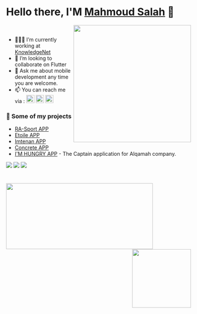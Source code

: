 # Hello there, I'M [Mahmoud Salah](https://www.linkedin.com/in/mahmoudsalah37/) 👋

<img align="right" src="https://raw.githubusercontent.com/MicaelliMedeiros/micaellimedeiros/master/image/computer-illustration.png" width="320"/> <br/>

- 👨🏽‍💻 I’m currently working at [KnowledgeNet](https://kn-it.com/)  
- 👯 I’m looking to collaborate on Flutter
- 💬 Ask me about mobile development any time you are welcome.
- 📫 You can reach me via : 
  [<img src="https://upload.wikimedia.org/wikipedia/commons/5/5e/WhatsApp_icon.png" alt="drawing" width="22"/>](https://wa.me/+201556460005)
  [<img src="https://i.postimg.cc/2yJC2YYM/linkedin.png" alt="drawing" width="22"/>](https://www.linkedin.com/in/mahmoudsalah37/)
[<img src="https://cdn-icons-png.flaticon.com/512/2111/2111628.png" alt="drawing" width="22"/>](https://stackoverflow.com/users/8888756/mahmoud-salah-eldin-foxico)

### 🚀 Some of my projects

- [RA-Sport APP]()<br/>
- [Etoile APP]()<br/>
- [Imtenan APP]()<br/>
- [Concrete APP]()<br/>
- [I'M HUNGRY APP](https://play.google.com/store/apps/details?id=com.imhungry.www&hl=ar&gl=US) - The Captain application for Alqamah company.<br/>
<!-- - [Ahmed Nasser Portfolio](https://ahmednasser74.github.io/ahmednasser/) - My portfolio web site by flutter.<br/> -->

![](https://img.shields.io/badge/AppStore-4Apps-0D47A1) ![](https://img.shields.io/badge/PlayStore-4Apps-43A047) ![](https://img.shields.io/badge/Exp-+4year-7f0000)

#
<p align="center">
  <img align="left"  height="180" width="400" src="https://github-readme-stats.vercel.app/api?username=mahmoudsalah37&&show_icons=true" />
  <img align="right" height="160" src="https://github-readme-stats.vercel.app/api/top-langs/?username=mahmoudsalah37&layout=compact" />

</p>
<!---
[![Flutter](https://img.shields.io/badge/Flutter-%2302569B.svg?style=for-the-badge&logo=Flutter&logoColor=white)](#) [![Firebase](https://img.shields.io/badge/firebase-%23039BE5.svg?style=for-the-badge&logo=firebase)](#) 
[![Discord](https://img.shields.io/discord/888523488376279050.svg?style=for-the-badge&colorA=7289da&label=Chat%20on%20Discord)](https://discord.gg/MP3sEXPTnx) [![Open Source Love](https://badges.frapsoft.com/os/v1/open-source.svg?v=103)](#)
    
[![pub package](https://img.shields.io/pub/v/awesome_notifications.svg)](https://pub.dev/packages/awesome_notifications)
[![Likes](https://badges.bar/awesome_notifications/likes)](https://pub.dev/packages/awesome_notifications/score)
[![popularity](https://badges.bar/awesome_notifications/popularity)](https://pub.dev/packages/awesome_notifications/score)
[![pub points](https://badges.bar/awesome_notifications/pub%20points)](https://pub.dev/packages/awesome_notifications/score)
-->




<!---### Languages and Tools:
<img src="https://raw.githubusercontent.com/github/explore/80688e429a7d4ef2fca1e82350fe8e3517d3494d/topics/flutter/flutter.png" width="22"/><img src="https://raw.githubusercontent.com/github/explore/80688e429a7d4ef2fca1e82350fe8e3517d3494d/topics/dart/dart.png" width="22"/> 
<img src="https://raw.githubusercontent.com/github/explore/80688e429a7d4ef2fca1e82350fe8e3517d3494d/topics/android/android.png" width="22"/> 
-->

<!---### Previous companies
- [I'M HUNGRY](https://www.imhungry.co/)<br/>
- [Ipda3Tech](https://ipda3.com/)<br/>-->
